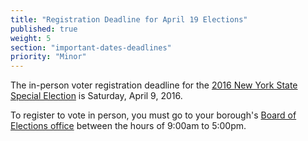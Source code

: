 ```yaml
---
title: "Registration Deadline for April 19 Elections"
published: true
weight: 5
section: "important-dates-deadlines"
priority: "Minor"
---
```

The in-person voter registration deadline for the [2016 New York State Special Election](http://www.nyccfb.info/about/calendar/new-york-state-special-election) is Saturday, April 9, 2016.

To register to vote in person, you must go to your borough's [Board of Elections office](http://vote.nyc.ny.us/html/contact/offices.shtml) between the hours of 9:00am to 5:00pm.
